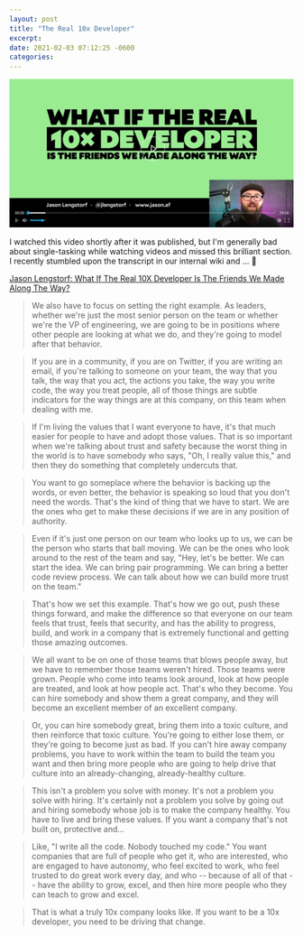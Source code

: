 ```yaml
---
layout: post
title: "The Real 10x Developer"
excerpt: 
date: 2021-02-03 07:12:25 -0600
categories: 
---
```


[![](/assets/2021/02/jason-10x.png)]((https://egghead.io/talks/egghead-what-if-the-real-10x-developer-is-the-friends-we-made-along-the-way))

I watched this video shortly after it was published, but I'm generally bad about single-tasking while watching videos and missed this brilliant section. I recently stumbled upon the transcript in our internal wiki and ... 👀

[Jason Lengstorf: What If The Real 10X Developer Is The Friends We Made Along The Way?](https://egghead.io/talks/egghead-what-if-the-real-10x-developer-is-the-friends-we-made-along-the-way)

> We also have to focus on setting the right example. As leaders, whether we're just the most senior person on the team or whether we're the VP of engineering, we are going to be in positions where other people are looking at what we do, and they're going to model after that behavior.

> If you are in a community, if you are on Twitter, if you are writing an email, if you're talking to someone on your team, the way that you talk, the way that you act, the actions you take, the way you write code, the way you treat people, all of those things are subtle indicators for the way things are at this company, on this team when dealing with me.

> If I'm living the values that I want everyone to have, it's that much easier for people to have and adopt those values. That is so important when we're talking about trust and safety because the worst thing in the world is to have somebody who says, "Oh, I really value this," and then they do something that completely undercuts that.

> You want to go someplace where the behavior is backing up the words, or even better, the behavior is speaking so loud that you don't need the words. That's the kind of thing that we have to start. We are the ones who get to make these decisions if we are in any position of authority.

> Even if it's just one person on our team who looks up to us, we can be the person who starts that ball moving. We can be the ones who look around to the rest of the team and say, "Hey, let's be better. We can start the idea. We can bring pair programming. We can bring a better code review process. We can talk about how we can build more trust on the team."

> That's how we set this example. That's how we go out, push these things forward, and make the difference so that everyone on our team feels that trust, feels that security, and has the ability to progress, build, and work in a company that is extremely functional and getting those amazing outcomes.

> We all want to be on one of those teams that blows people away, but we have to remember those teams weren't hired. Those teams were grown. People who come into teams look around, look at how people are treated, and look at how people act. That's who they become. You can hire somebody and show them a great company, and they will become an excellent member of an excellent company.

> Or, you can hire somebody great, bring them into a toxic culture, and then reinforce that toxic culture. You're going to either lose them, or they're going to become just as bad. If you can't hire away company problems, you have to work within the team to build the team you want and then bring more people who are going to help drive that culture into an already-changing, already-healthy culture.

> This isn't a problem you solve with money. It's not a problem you solve with hiring. It's certainly not a problem you solve by going out and hiring somebody whose job is to make the company healthy. You have to live and bring these values. If you want a company that's not built on, protective and...

> Like, "I write all the code. Nobody touched my code." You want companies that are full of people who get it, who are interested, who are engaged to have autonomy, who feel excited to work, who feel trusted to do great work every day, and who -- because of all of that -- have the ability to grow, excel, and then hire more people who they can teach to grow and excel.

> That is what a truly 10x company looks like. If you want to be a 10x developer, you need to be driving that change.